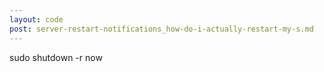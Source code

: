 ```yaml
---
layout: code
post: server-restart-notifications_how-do-i-actually-restart-my-s.md
---
```



sudo shutdown -r now
